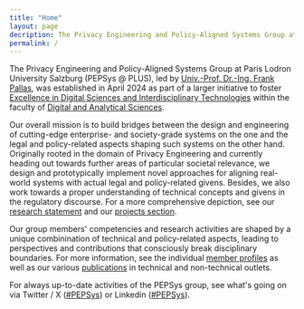 ```yaml
---
title: "Home"
layout: page
decription: The Privacy Engineering and Policy-Aligned Systems Group at Paris Lodron University Salzburg (PEPSys @ PLUS), led by Prof. Frank Pallas, is doing interdisciplinary research in the techno-legal domain. We have expertise in aligning real-world systems with GDPR and alike privacy regulations. Beyond that, we design and prototypically implement novel approaches for aligning real-world systems with actual legal and policy-related givens.
permalink: /
---
```


The Privacy Engineering and Policy-Aligned Systems Group at Paris Lodron University Salzburg (PEPSys @ PLUS), led by [Univ.-Prof. Dr.-Ing. Frank Pallas](/team/fp), was established in April 2024 as part of a larger initiative to foster [Excellence in Digital Sciences and Interdisciplinary Technologies](https://www.plus.ac.at/digitale-und-analytische-wissenschaften/fachbereiche-einrichtungen/einrichtungen/exdigit/) within the faculty of [Digital and Analytical Sciences](https://www.plus.ac.at/digitale-und-analytische-wissenschaften/).

Our overall mission is to build bridges between the design and engineering of cutting-edge enterprise- and society-grade systems on the one and the legal and policy-related aspects shaping such systems on the other hand. Originally rooted in the domain of Privacy Engineering and currently heading out towards further areas of particular societal relevance, we design and prototypically implement novel approaches for aligning real-world systems with actual legal and policy-related givens. Besides, we also work towards a proper understanding of technical concepts and givens in the regulatory discourse. For a more comprehensive depiction, see our [research statement](/research) and our [projects section](/projects).

Our group members' competencies and research activities are shaped by a unique combinination of technical and policy-related aspects, leading to perspectives and contributions that consciously break disciplinary boundaries. For more information, see the individual [member profiles](/team) as well as our various [publications](publications) in technical and non-technical outlets. 

For always up-to-date activities of the PEPSys group, see what's going on via Twitter / X ([#PEPSys](https://twitter.com/hashtag/PEPSys?f=live)) or Linkedin ([#PEPSys](https://www.linkedin.com/feed/hashtag/?keywords=pepsys)).

